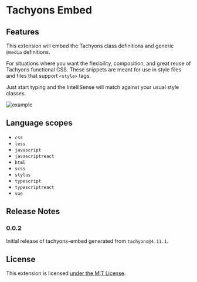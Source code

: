 # Tachyons Embed

## Features

This extension will embed the Tachyons class definitions and generic `@media` definitions.

For situations where you want the flexibility, composition, and great reuse of Tachyons functional CSS. These snippets are meant for use in style files and files that support `<style>` tags.

Just start typing and the IntelliSense will match against your usual style classes.

![example](images/tachyons-embed.gif)

## Language scopes

- `css`
- `less`
- `javascript`
- `javascriptreact`
- `html`
- `scss`
- `stylus`
- `typescript`
- `typescriptreact`
- `vue`

## Release Notes

### 0.0.2

Initial release of tachyons-embed generated from `tachyons@4.11.1`.

## License

This extension is licensed [under the MIT License](https://github.com/siegerts/vscode-tachyons-embed/blob/master/LICENSE).
